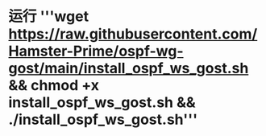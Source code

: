 # 运行 '''wget https://raw.githubusercontent.com/Hamster-Prime/ospf-wg-gost/main/install_ospf_ws_gost.sh && chmod +x install_ospf_ws_gost.sh && ./install_ospf_ws_gost.sh'''
